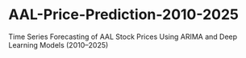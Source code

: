 # AAL-Price-Prediction-2010-2025
Time Series Forecasting of AAL Stock Prices Using ARIMA and Deep Learning Models (2010–2025)
